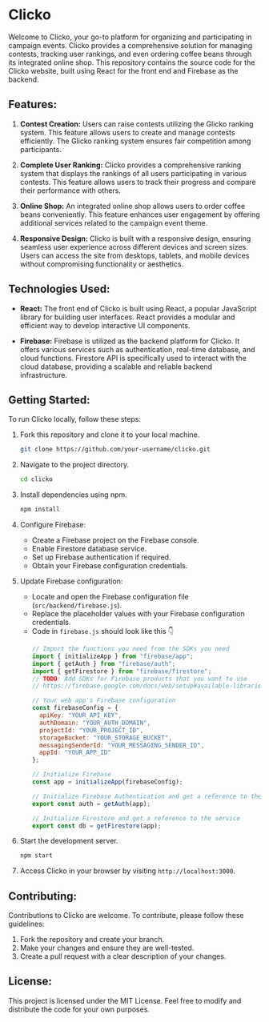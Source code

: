 # Clicko

Welcome to Clicko, your go-to platform for organizing and participating in campaign events. Clicko provides a comprehensive solution for managing contests, tracking user rankings, and even ordering coffee beans through its integrated online shop. This repository contains the source code for the Clicko website, built using React for the front end and Firebase as the backend.

## Features:

1. **Contest Creation:** Users can raise contests utilizing the Glicko ranking system. This feature allows users to create and manage contests efficiently. The Glicko ranking system ensures fair competition among participants.

2. **Complete User Ranking:** Clicko provides a comprehensive ranking system that displays the rankings of all users participating in various contests. This feature allows users to track their progress and compare their performance with others.

3. **Online Shop:** An integrated online shop allows users to order coffee beans conveniently. This feature enhances user engagement by offering additional services related to the campaign event theme.

4. **Responsive Design:** Clicko is built with a responsive design, ensuring seamless user experience across different devices and screen sizes. Users can access the site from desktops, tablets, and mobile devices without compromising functionality or aesthetics.

## Technologies Used:

- **React:** The front end of Clicko is built using React, a popular JavaScript library for building user interfaces. React provides a modular and efficient way to develop interactive UI components.

- **Firebase:** Firebase is utilized as the backend platform for Clicko. It offers various services such as authentication, real-time database, and cloud functions. Firestore API is specifically used to interact with the cloud database, providing a scalable and reliable backend infrastructure.

## Getting Started:

To run Clicko locally, follow these steps:

1. Fork this repository and clone it to your local machine.
   ```bash
   git clone https://github.com/your-username/clicko.git
   ```

2. Navigate to the project directory.
   ```bash
   cd clicko
   ```

3. Install dependencies using npm.
   ```bash
   npm install
   ```

4. Configure Firebase:
   - Create a Firebase project on the Firebase console.
   - Enable Firestore database service.
   - Set up Firebase authentication if required.
   - Obtain your Firebase configuration credentials.

5. Update Firebase configuration:
   - Locate and open the Firebase configuration file (`src/backend/firebase.js`).
   - Replace the placeholder values with your Firebase configuration credentials.
   - Code in `firebase.js` should look like this :point_down:
        ```javascript
        // Import the functions you need from the SDKs you need
        import { initializeApp } from "firebase/app";
        import { getAuth } from "firebase/auth";
        import { getFirestore } from "firebase/firestore";
        // TODO: Add SDKs for Firebase products that you want to use
        // https://firebase.google.com/docs/web/setup#available-libraries

        // Your web app's Firebase configuration
        const firebaseConfig = {
          apiKey: "YOUR_API_KEY",
          authDomain: "YOUR_AUTH_DOMAIN",
          projectId: "YOUR_PROJECT_ID",
          storageBucket: "YOUR_STORAGE_BUCKET",
          messagingSenderId: "YOUR_MESSAGING_SENDER_ID",
          appId: "YOUR_APP_ID"
        };

        // Initialize Firebase
        const app = initializeApp(firebaseConfig);

        // Initialize Firebase Authentication and get a reference to the service
        export const auth = getAuth(app);

        // Initialize Firestore and get a reference to the service
        export const db = getFirestore(app);
        ```

6. Start the development server.
   ```bash
   npm start
   ```

7. Access Clicko in your browser by visiting `http://localhost:3000`.

## Contributing:

Contributions to Clicko are welcome. To contribute, please follow these guidelines:

1. Fork the repository and create your branch.
2. Make your changes and ensure they are well-tested.
3. Create a pull request with a clear description of your changes.

## License:

This project is licensed under the MIT License. Feel free to modify and distribute the code for your own purposes.
